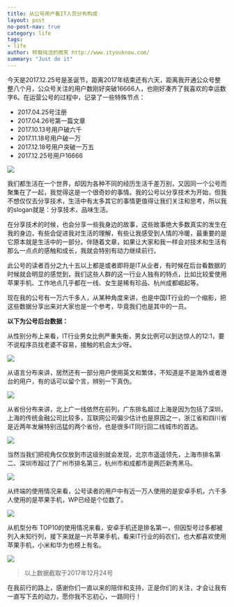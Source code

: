 ```yaml
---
title: 从公号用户看IT人员分布构成
layout: post
no-post-nav: true
category: life
tags:
- life
author: 转载纯洁的微笑 http://www.ityouknow.com/
summary: "Just do it"
---
```


今天是2017.12.25号是圣诞节，距离2017年结束还有六天，距离我开通公众号整整八个月，公众号关注的用户数刚好突破16666人，也刚好凑齐了我喜欢的幸运数字6。在运营公号的过程中，记录了一些特殊节点：

- 2017.04.25号注册
- 2017.04.26号第一篇文章
- 2017.10.13号用户破六千
- 2017.11.18号用户破一万
- 2017.12.18号用户突破一万五
- 2017.12.25号用户16666

![](http://www.itmind.net/assets/images/2017/life/wechat.png)  

我们都生活在一个世界，却因为各种不同的经历生活千差万别，又因同一个公号而聚集在了一起，我觉得这是一个很奇妙的事情。我的公号以分享技术为开始，但我不想仅仅去分享技术，生活中有太多其它的事情更值得让我们关注和思考，所以我的slogan就是：分享技术，品味生活。

在分享技术的时候，也会分享一些我身边的故事，这些故事绝大多数真实的发生在我的身边，有些会促进我对生活的理解，有些让我感受到人情的冷暖，最重要的是它原本就是生活中的一部分。伴随着文章，如果让大家和我一样会对技术和生活有那么一点点的感触和成长，我就会特别有动力继续前行。

此公号的读者百分之九十五以上都是或者即将是IT从业者，有时候在后台看数据的时候就会明显的感觉到，我们这些人群的这一行业人独有的特点，比如比较爱使用苹果手机、工作地点几乎都在一线、女生是稀有珍品、杭州成都崛起等。

现在我的公号有一万六千多人，从某种角度来讲，也是中国IT行业的一个缩影，把这些数据分享出来对大家也是一个参考，毕竟我们也是其中的一员。

**以下为公号后台数据：**

从性别分布上来看，IT行业男女比例严重失衡，男女比例可以到达惊人的12:1，要不说程序员找老婆不容易，接触的机会太少呀。

![](http://www.itmind.net/assets/images/2017/life/wechat1.png)  

从语言分布来讲，居然还有一部分用户使用英文和繁体，不知道是不是海外或者港台的用户，有的话可以留个言，辨别一下真伪。

![](http://www.itmind.net/assets/images/2017/life/wechat2.png)  

从省份分布来讲，北上广一线依然在前列，广东排名超过上海是因为包括了深圳，上海的传统金融公司比较多，互联网公司偏少估计也是原因之一，浙江省和四川省是近两年发展特别迅猛的两个省份，也是很多IT同行回二线城市的首选。	

![](http://www.itmind.net/assets/images/2017/life/wechat3.png)  

当然当我们把视角仅仅放到市这级别就会发现，北京市遥遥领先，上海市排名第二、深圳市超过了广州市排名第三，杭州市和成都市是两匹新秀黑马。

![](http://www.itmind.net/assets/images/2017/life/wechat4.png)  

从终端的使用情况来看，公号读者的用户中有近一万人使用的是安卓手机，六千多人使用的是苹果手机，WP已经是个位数了。

![](http://www.itmind.net/assets/images/2017/life/wechat5.png)  

从机型分布 TOP10的使用情况来看，安卓手机还是排名第一，但因型号过多都被列入未知行列，接下来就是一片苹果手机，看来IT行业的码农们，也大都喜欢使用苹果手机，小米和华为也榜上有名。

![](http://www.itmind.net/assets/images/2017/life/wechat6.png)  

> 以上数据截取于2017年12月24号

在我前行的路上，感谢你们一直以来的陪伴和支持，正是你们的关注，才会让我有一直写下去的动力，愿你我不忘初心，一路同行！